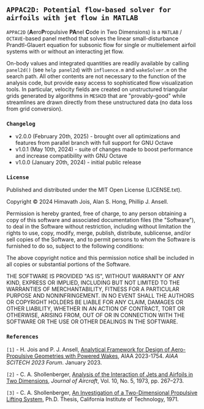 ## `APPAC2D: Potential flow-based solver for airfoils with jet flow in MATLAB`

`APPAC2D` (**A**ero**P**ropulsive **PA**nel **C**ode in Two Dimensions) is a `MATLAB` / `OCTAVE`-based panel method that solves the linear small-disturbance Prandtl-Glauert equation for subsonic flow for single or multielement airfoil systems with or without an interacting jet flow.

On-body values and integrated quantities are readily available by calling `panel2d()` (see `help panel2d`) with `influence.m` and `wakeSolver.m` on the search path. All other contents are not necessary to the function of the analysis code, but provide easy access to sophisticated flow visualization tools. In particular, velocity fields are created on unstructured triangular grids generated by algorithms in `MESH2D` that are "provably-good" while streamlines are drawn directly from these unstructured data (no data loss from grid conversion).

### `Changelog`
* v2.0.0 (February 20th, 2025) - brought over all optimizations and features from parallel branch with full support for GNU Octave
* v1.0.1 (May 10th, 2024) - suite of changes made to boost performance and increase compatibility with GNU Octave
* v1.0.0 (January 20th, 2024) - initial public release

### `License`
Published and distributed under the MIT Open License (LICENSE.txt).

Copyright &copy; 2024 Himavath Jois, Alan S. Hong, Phillip J. Ansell.

Permission is hereby granted, free of charge, to any person obtaining a copy of this software and associated documentation files (the "Software"), to deal in the Software without restriction, including without limitation the rights to use, copy, modify, merge, publish, distribute, sublicense, and/or sell copies of the Software, and to permit persons to whom the Software is furnished to do so, subject to the following conditions:

The above copyright notice and this permission notice shall be included in all copies or substantial portions of the Software.

THE SOFTWARE IS PROVIDED "AS IS", WITHOUT WARRANTY OF ANY KIND, EXPRESS OR IMPLIED, INCLUDING BUT NOT LIMITED TO THE WARRANTIES OF MERCHANTABILITY, FITNESS FOR A PARTICULAR PURPOSE AND NONINFRINGEMENT. IN NO EVENT SHALL THE AUTHORS OR COPYRIGHT HOLDERS BE LIABLE FOR ANY CLAIM, DAMAGES OR OTHER LIABILITY, WHETHER IN AN ACTION OF CONTRACT, TORT OR OTHERWISE, ARISING FROM, OUT OF OR IN CONNECTION WITH THE SOFTWARE OR THE USE OR OTHER DEALINGS IN THE SOFTWARE.

### `References`
`[1]` - H. Jois and P. J. Ansell, <a href="https://doi.org/10.2514/6.2023-1754">Analytical Framework for Design of Aero-Propulsive Geometries with Powered Wakes</a>, AIAA 2023-1754. *AIAA SCITECH 2023 Forum*. January 2023.

`[2]` - C. A. Shollenberger, <a href="https://doi.org/10.2514/3.60225">Analysis of the Interaction of Jets and Airfoils in Two Dimensions</a>, *Journal of Aircraft*, Vol. 10, No. 5, 1973, pp. 267–273.

`[3]` - C. A. Shollenberger, <a href="https://doi.org/10.7907/GZNT-1X61">An Investigation of a Two-Dimensional Propulsive Lifting System</a>, Ph.D. Thesis, California Institute of Technology, 1971.
